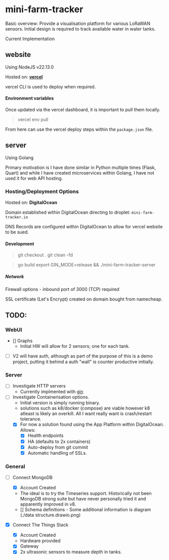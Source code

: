 # mini-farm-tracker

Basic overview:
Provide a visualisation platform for various LoRaWAN sensors.
Initial design is required to track available water in water tanks.

Current Implementation

## website

Using NodeJS v22.13.0

Hosted on: <b>[vercel](https://vercel.com)</b>

vercel CLI is used to deploy when required.

#### Environment variables
Once updated via the vercel dashboard, it is important to pull them locally.

> vercel env pull

From here can use the vercel deploy steps within the `package.json` file. 


## server

Using Golang

Primary motivation is I have done similar in Python multiple times (Flask, Quart) and while I have created microservices within Golang, I have not used it for web API hosting.

### Hosting/Deployment Options

Hosted on: <b>DigitalOcean</b>

Domain established within DigitalOcean directing to droplet:
`mini-farm-tracker.io`

DNS Records are configured within DigitalOcean to allow for vercel website to be sued.

#### Development

> git checkout .
> git clean -fd

> go build
> export GIN_MODE=release && ./mini-farm-tracker-server

##### Network

Firewall options - inbound port of 3000 (TCP) required

SSL certificate (Let's Encrypt) created on domain bought from namecheap.

## TODO:

### WebUI
- [] Graphs
    - Initial HW will allow for 2 sensors; one for each tank.
- [ ] V2 will have auth, although as part of the purpose of this is a demo project, putting it behind a auth "wall" is counter productive initially.

### Server
- [ ] Investigate HTTP servers 
    - Currently implmented with [gin](https://github.com/gin-gonic/gin)
- [ ] Investigate Containerisation options.
    - Initial version is simply running binary.
    - solutions such as k8/docker (compose) are viable however k8 atleast is likely an overkill. All I want really want is crash/restart tolerance.
    - [x] For now a solution found using the App Platform within DigitalOcean. Allows:
        - [x] Health endpoints
        - [x] HA (defaults to 2x containers)
        - [x] Auto-deploy from git commit
        - [x] Automatic handling of SSLs.

### General

- [ ] Connect MongoDB
    - [x] Account Created
    - The ideal is to try the Timeseries support. Historically not been MongoDB strong suite but have never personally tried it and apparently improved in v8.
    - [] Schema definitions - Some additional information is diagram (./data structure.drawio.png)

- [x] Connect The Things Stack
    - [x] Account Created
    - Hardware provided
    - [x] Gateway
    - [x] 2x ultrasonic sensors to measure depth in tanks.
